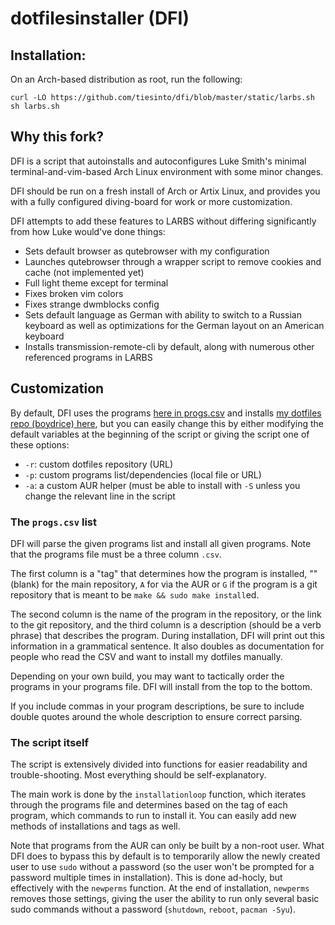 # dotfilesinstaller (DFI)

## Installation:

On an Arch-based distribution as root, run the following:

```
curl -LO https://github.com/tiesinto/dfi/blob/master/static/larbs.sh
sh larbs.sh
```

## Why this fork?

DFI is a script that autoinstalls and autoconfigures Luke Smith's minimal
terminal-and-vim-based Arch Linux environment with some minor changes.

DFI should be run on a fresh install of Arch or Artix Linux, and provides you
with a fully configured diving-board for work or more customization.

DFI attempts to add these features to LARBS without differing significantly
from how Luke would've done things:

- Sets default browser as qutebrowser with my configuration
- Launches qutebrowser through a wrapper script to remove cookies and cache
  (not implemented yet)   
- Full light theme except for terminal
- Fixes broken vim colors
- Fixes strange dwmblocks config
- Sets default language as German with ability to switch to a Russian
  keyboard as well as optimizations for the German layout on an
  American keyboard
- Installs transmission-remote-cli by default, along with numerous other
  referenced programs in LARBS

## Customization

By default, DFI uses the programs [here in progs.csv](static/progs.csv) and installs
[my dotfiles repo (boydrice) here](https://github.com/tiesinto/boydrice),
but you can easily change this by either modifying the default variables at the
beginning of the script or giving the script one of these options:

- `-r`: custom dotfiles repository (URL)
- `-p`: custom programs list/dependencies (local file or URL)
- `-a`: a custom AUR helper (must be able to install with `-S` unless you
  change the relevant line in the script

### The `progs.csv` list

DFI will parse the given programs list and install all given programs. Note
that the programs file must be a three column `.csv`.

The first column is a "tag" that determines how the program is installed, ""
(blank) for the main repository, `A` for via the AUR or `G` if the program is a
git repository that is meant to be `make && sudo make install`ed.

The second column is the name of the program in the repository, or the link to
the git repository, and the third column is a description (should be a verb
phrase) that describes the program. During installation, DFI will print out
this information in a grammatical sentence. It also doubles as documentation
for people who read the CSV and want to install my dotfiles manually.

Depending on your own build, you may want to tactically order the programs in
your programs file. DFI will install from the top to the bottom.

If you include commas in your program descriptions, be sure to include double
quotes around the whole description to ensure correct parsing.

### The script itself

The script is extensively divided into functions for easier readability and
trouble-shooting. Most everything should be self-explanatory.

The main work is done by the `installationloop` function, which iterates
through the programs file and determines based on the tag of each program,
which commands to run to install it. You can easily add new methods of
installations and tags as well.

Note that programs from the AUR can only be built by a non-root user. What
DFI does to bypass this by default is to temporarily allow the newly created
user to use `sudo` without a password (so the user won't be prompted for a
password multiple times in installation). This is done ad-hocly, but
effectively with the `newperms` function. At the end of installation,
`newperms` removes those settings, giving the user the ability to run only
several basic sudo commands without a password (`shutdown`, `reboot`,
`pacman -Syu`).
